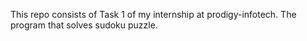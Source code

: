 This repo consists of Task 1 of my internship at prodigy-infotech. The program that solves sudoku puzzle.
